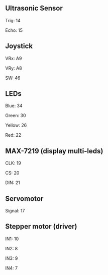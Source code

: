 ## Ultrasonic Sensor
Trig: 14

Echo: 15

## Joystick
VRx: A9

VRy: A8

SW: 46

## LEDs
Blue: 34

Green: 30

Yellow: 26

Red: 22

## MAX-7219 (display multi-leds)
CLK:  19

CS: 20

DIN: 21

## Servomotor
Signal: 17

## Stepper motor (driver)
IN1: 10

IN2: 8

IN3: 9

IN4: 7
